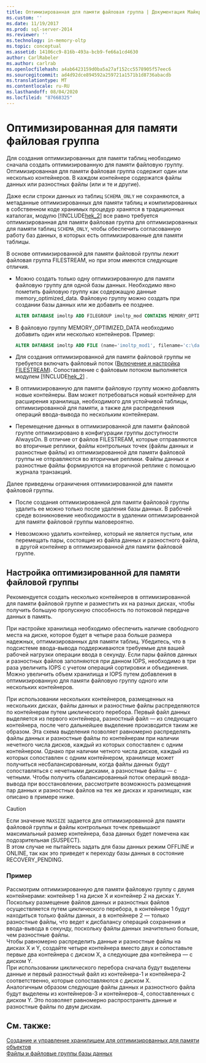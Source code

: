 ```yaml
---
title: Оптимизированная для памяти файловая группа | Документация Майкрософт
ms.custom: ''
ms.date: 11/19/2017
ms.prod: sql-server-2014
ms.reviewer: ''
ms.technology: in-memory-oltp
ms.topic: conceptual
ms.assetid: 14106cc9-816b-493a-bcb9-fe66a1cd4630
author: CarlRabeler
ms.author: carlrab
ms.openlocfilehash: a4ab6423159d0ba5a27af152cc5578905f57eec6
ms.sourcegitcommit: ad4d92dce894592a259721a1571b1d8736abacdb
ms.translationtype: MT
ms.contentlocale: ru-RU
ms.lasthandoff: 08/04/2020
ms.locfileid: "87668325"
---
```

# <a name="the-memory-optimized-filegroup"></a>Оптимизированная для памяти файловая группа
  Для создания оптимизированных для памяти таблиц необходимо сначала создать оптимизированную для памяти файловую группу. Оптимизированная для памяти файловая группа содержит один или несколько контейнеров. В каждом контейнере содержатся файлы данных или разностных файлы (или и те и другие).  
  
 Даже если строки данных из таблиц `SCHEMA_ONLY` не сохраняются, а метаданные оптимизированных для памяти таблиц и компилированных в собственном коде хранимых процедур хранятся в традиционных каталогах, модулю [!INCLUDE[hek_2](../../includes/hek-2-md.md)] все равно требуется оптимизированная для памяти файловая группа для оптимизированных для памяти таблиц `SCHEMA_ONLY`, чтобы обеспечить согласованную работу баз данных, в которых есть оптимизированные для памяти таблицы.  
  
 В основе оптимизированной для памяти файловой группы лежит файловая группа FILESTREAM, но при этом имеются следующие отличия.  
  
-   Можно создать только одну оптимизированную для памяти файловую группу для одной базы данных. Необходимо явно пометить файловую группу как содержащую данные memory_optimized_data. Файловую группу можно создать при создании базы данных или же добавить ее позднее.  
  
    ```sql  
    ALTER DATABASE imoltp ADD FILEGROUP imoltp_mod CONTAINS MEMORY_OPTIMIZED_DATA  
    ```  
  
-   В файловую группу MEMORY_OPTIMIZED_DATA необходимо добавить один или несколько контейнеров. Пример:  
  
    ```sql  
    ALTER DATABASE imoltp ADD FILE (name='imoltp_mod1', filename='c:\data\imoltp_mod1') TO FILEGROUP imoltp_mod  
    ```  
  
-   Для создания оптимизированной для памяти файловой группы не требуется включать файловый поток ([Включение и настройка FILESTREAM](../blob/enable-and-configure-filestream.md)). Сопоставление с файловым потоком выполняется модулем [!INCLUDE[hek_2](../../includes/hek-2-md.md)] .  
  
-   В оптимизированную для памяти файловую группу можно добавлять новые контейнеры. Вам может потребоваться новый контейнер для расширения хранилища, необходимого для устойчивой таблицы, оптимизированной для памяти, а также для распределения операций ввода-вывода по нескольким контейнерам.  
  
-   Перемещение данных в оптимизированной для памяти файловой группе оптимизировано в конфигурации группы доступности AlwaysOn. В отличие от файлов FILESTREAM, которые отправляются во вторичные реплики, файлы контрольных точек (файлы данных и разностные файлы) из оптимизированной для памяти файловой группы не отправляются во вторичные реплики. Файлы данных и разностные файлы формируются на вторичной реплике с помощью журнала транзакций.  
  
Далее приведены ограничения оптимизированной для памяти файловой группы.  
  
-   После создания оптимизированной для памяти файловой группы удалить ее можно только после удаления базы данных. В рабочей среде возникновение необходимости в удалении оптимизированной для памяти файловой группы маловероятно.  
  
-   Невозможно удалить контейнер, который не является пустым, или перемещать пары, состоящие из файла данных и разностного файла, в другой контейнер в оптимизированной для памяти файловой группе.  
  
## <a name="configuring-a-memory-optimized-filegroup"></a>Настройка оптимизированной для памяти файловой группы  
Рекомендуется создать несколько контейнеров в оптимизированной для памяти файловой группе и разместить их на разных дисках, чтобы получить большую пропускную способность по потоковой передаче данных в память.  
  
При настройке хранилища необходимо обеспечить наличие свободного места на диске, которое будет в четыре раза больше размера надежных, оптимизированных для памяти таблиц. Убедитесь, что в подсистеме ввода-вывода поддерживаются требуемые для вашей рабочей нагрузки операции ввода в секунду. Если пары файлов данных и разностных файлов заполняются при данном IOPS, необходимо в три раза увеличить IOPS с учетом операций сортировки и объединения. Можно увеличить объем хранилища и IOPS путем добавления в оптимизированную для памяти файловую группу одного или нескольких контейнеров.  
  
При использовании нескольких контейнеров, размещенных на нескольких дисках, файлы данных и разностные файлы распределяются по контейнерам путем циклического перебора. Первый файл данных выделяется из первого контейнера, разностный файл — из следующего контейнера, после чего дальнейшее выделение производится таким же образом. Эта схема выделения позволяет равномерно распределять файлы данных и разностные файлы по контейнерам при наличии нечетного числа дисков, каждый из которых сопоставлен с одним контейнером. Однако при наличии четного числа дисков, каждый из которых сопоставлен с одним контейнером, хранилище может получиться несбалансированным, когда файлы данных будут сопоставляться с нечетными дисками, а разностные файлы — с четными. Чтобы получить сбалансированный поток операций ввода-вывода при восстановлении, рассмотрите возможность размещения пар данных и разностных файлов на тех же дисках и хранилищах, как описано в примере ниже.  

> [!CAUTION]
> Если значение `MAXSIZE` задается для оптимизированной для памяти файловой группы и файлы контрольных точек превышают максимальный размер контейнера, база данных будет помечена как подозрительная (SUSPECT).   
> В этом случае не пытайтесь задать для базы данных режим OFFLINE и ONLINE, так как это приведет к переходу базы данных в состояние RECOVERY_PENDING.
  
### <a name="example"></a>Пример 
Рассмотрим оптимизированную для памяти файловую группу с двумя контейнерами: контейнер 1 на диске X и контейнер 2 на дисках Y.  
Поскольку размещение файлов данных и разностных файлов осуществляется путем циклического перебора, в контейнере 1 будут находиться только файлы данных, а в контейнере 2 — только разностные файлы, что ведет к дисбалансу операций сохранения и ввода-вывода в секунду, поскольку файлы данных значительно больше, чем разностные файлы.    
Чтобы равномерно распределить данные и разностные файлы на дисках X и Y, создайте четыре контейнера вместо двух и сопоставьте первые два контейнера с диском X, а следующие два контейнера — с диском Y.  
При использовании циклического перебора сначала будут выделены данные и первый разностный файл из контейнера-1 и контейнера-2 соответственно, которые сопоставляются с диском X.   
Аналогичным образом следующие файлы данных и разностного файла будут выделены из контейнеров-3 и контейнеров-4, сопоставленных с диском Y. Это позволяет равномерно распространять данные и разностные файлы по двум дискам.  
 
  
## <a name="see-also"></a>См. также:  
[Создание и управление хранилищем для оптимизированных для памяти объектов](creating-and-managing-storage-for-memory-optimized-objects.md)     
[Файлы и файловые группы базы данных](../../relational-databases/databases/database-files-and-filegroups.md)    
  
